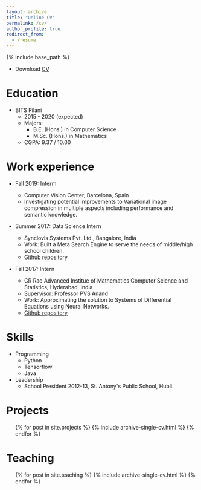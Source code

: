 ```yaml
---
layout: archive
title: "Online CV"
permalink: /cv/
author_profile: true
redirect_from:
  - /resume
---
```


{% include base_path %}

* Download <a href="https://drive.google.com/file/d/1qD9VC2J2a0RvFAfPTPryaWzBoYtw6Dx_/view"> CV </a>

Education
======
* BITS Pilani
    * 2015 - 2020 (expected)
    * Majors:
      * B.E. (Hons.) in Computer Science 
      * M.Sc. (Hons.) in Mathematics 
    * CGPA: 9.37 / 10.00

Work experience
======
* Fall 2019: Interm
  * Computer Vision Center, Barcelona, Spain
  * Investigating potential improvements to Variational image compression in multiple aspects including
performance and semantic knowledge.

* Summer 2017: Data Science Intern
  * Synclovis Systems Pvt. Ltd., Bangalore, India
  * Work: Built a Meta Search Engine to serve the needs of middle/high school children.  
  * <a href="https://github.com/sudeepkatakol/MetaSearchEngine"> Github repository </a>
  
* Fall 2017: Intern
  * CR Rao Advanced Institue of Mathematics Computer Science and Statistics, Hyderabad, India
  * Supervisor: Professor PVS Anand
  * Work: Approximating the solution to Systems of Differential Equations using Neural Networks.  
  * <a href="https://github.com/sudeepkatakol/DifferentialEquationsUsingANN"> Github repository </a> 
  
Skills
======
* Programming
  * Python
  * Tensorflow
  * Java
* Leadership
  * School President 2012-13, St. Antony's Public School, Hubli.

Projects
======
  <ul>{% for post in site.projects %}
    {% include archive-single-cv.html %}
  {% endfor %}</ul>
  
  
Teaching
======
  <ul>{% for post in site.teaching %}
    {% include archive-single-cv.html %}
  {% endfor %}</ul>
  
